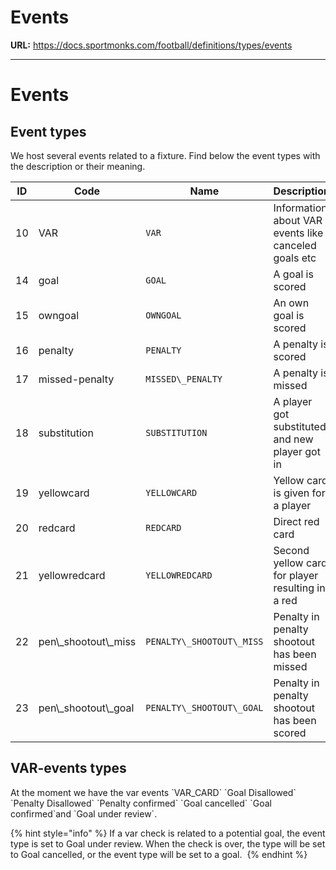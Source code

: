 # Events

**URL:** https://docs.sportmonks.com/football/definitions/types/events

---

# Events

## Event types

We host several events related to a fixture. Find below the event types with the description or their meaning.

<table><thead><tr><th width="81">ID</th><th>Code</th><th>Name</th><th>Description</th></tr></thead><tbody><tr><td>10</td><td>VAR</td><td><code>VAR</code></td><td>Information about VAR events like canceled goals etc</td></tr><tr><td>14</td><td>goal</td><td><code>GOAL</code></td><td>A goal is scored</td></tr><tr><td>15</td><td>owngoal</td><td><code>OWNGOAL</code></td><td>An own goal is scored</td></tr><tr><td>16</td><td>penalty</td><td><code>PENALTY</code></td><td>A penalty is scored</td></tr><tr><td>17</td><td>missed-penalty</td><td><code>MISSED\_PENALTY</code></td><td>A penalty is missed</td></tr><tr><td>18</td><td>substitution</td><td><code>SUBSTITUTION</code></td><td>A player got substituted and new player got in</td></tr><tr><td>19</td><td>yellowcard</td><td><code>YELLOWCARD</code></td><td>Yellow card is given for a player</td></tr><tr><td>20</td><td>redcard</td><td><code>REDCARD</code></td><td>Direct red card</td></tr><tr><td>21</td><td>yellowredcard</td><td><code>YELLOWREDCARD</code></td><td>Second yellow card for player resulting in a red</td></tr><tr><td>22</td><td>pen\_shootout\_miss</td><td><code>PENALTY\_SHOOTOUT\_MISS</code></td><td>Penalty in penalty shootout has been missed</td></tr><tr><td>23</td><td>pen\_shootout\_goal</td><td><code>PENALTY\_SHOOTOUT\_GOAL</code></td><td>Penalty in penalty shootout has been scored</td></tr></tbody></table>

## VAR-events types

At the moment we have the var events \`VAR\_CARD\` \`Goal Disallowed\` \`Penalty Disallowed\` \`Penalty confirmed\` \`Goal cancelled\` \`Goal confirmed\`and \`Goal under review\`.&#x20;

{% hint style="info" %}
If a var check is related to a potential goal, the event type is set to Goal under review. When the check is over, the type will be set to Goal cancelled, or the event type will be set to a goal. ​
{% endhint %}